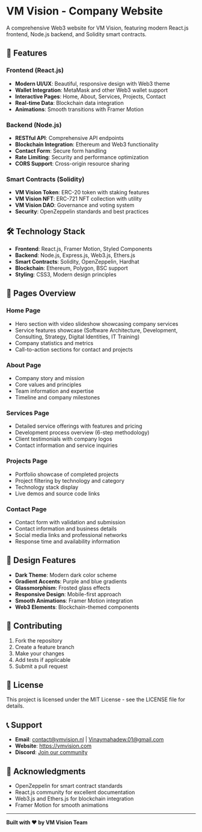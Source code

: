 # VM Vision - Company Website

A comprehensive Web3 website for VM Vision, featuring modern React.js frontend, Node.js backend, and Solidity smart contracts.

## 🚀 Features

### Frontend (React.js)
- **Modern UI/UX**: Beautiful, responsive design with Web3 theme
- **Wallet Integration**: MetaMask and other Web3 wallet support
- **Interactive Pages**: Home, About, Services, Projects, Contact
- **Real-time Data**: Blockchain data integration
- **Animations**: Smooth transitions with Framer Motion

### Backend (Node.js)
- **RESTful API**: Comprehensive API endpoints
- **Blockchain Integration**: Ethereum and Web3 functionality
- **Contact Form**: Secure form handling
- **Rate Limiting**: Security and performance optimization
- **CORS Support**: Cross-origin resource sharing

### Smart Contracts (Solidity)
- **VM Vision Token**: ERC-20 token with staking features
- **VM Vision NFT**: ERC-721 NFT collection with utility
- **VM Vision DAO**: Governance and voting system
- **Security**: OpenZeppelin standards and best practices

## 🛠️ Technology Stack

- **Frontend**: React.js, Framer Motion, Styled Components
- **Backend**: Node.js, Express.js, Web3.js, Ethers.js
- **Smart Contracts**: Solidity, OpenZeppelin, Hardhat
- **Blockchain**: Ethereum, Polygon, BSC support
- **Styling**: CSS3, Modern design principles


## 📱 Pages Overview

### Home Page
- Hero section with video slideshow showcasing company services
- Service features showcase (Software Architecture, Development, Consulting, Strategy, Digital Identities, IT Training)
- Company statistics and metrics
- Call-to-action sections for contact and projects

### About Page
- Company story and mission
- Core values and principles
- Team information and expertise
- Timeline and company milestones

### Services Page
- Detailed service offerings with features and pricing
- Development process overview (6-step methodology)
- Client testimonials with company logos
- Contact information and service inquiries

### Projects Page
- Portfolio showcase of completed projects
- Project filtering by technology and category
- Technology stack display
- Live demos and source code links

### Contact Page
- Contact form with validation and submission
- Contact information and business details
- Social media links and professional networks
- Response time and availability information

## 🎨 Design Features

- **Dark Theme**: Modern dark color scheme
- **Gradient Accents**: Purple and blue gradients
- **Glassmorphism**: Frosted glass effects
- **Responsive Design**: Mobile-first approach
- **Smooth Animations**: Framer Motion integration
- **Web3 Elements**: Blockchain-themed components

## 🤝 Contributing

1. Fork the repository
2. Create a feature branch
3. Make your changes
4. Add tests if applicable
5. Submit a pull request

## 📄 License

This project is licensed under the MIT License - see the LICENSE file for details.

## 📞 Support

- **Email**: contact@vmvision.nl | Vinaymahadew.01@gmail.com
- **Website**: https://vmvision.com
- **Discord**: [Join our community](https://discord.gg/vmvision)

## 🙏 Acknowledgments

- OpenZeppelin for smart contract standards
- React.js community for excellent documentation
- Web3.js and Ethers.js for blockchain integration
- Framer Motion for smooth animations

---

**Built with ❤️ by VM Vision Team**
